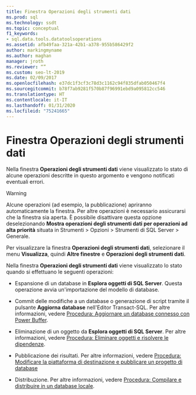 ```yaml
---
title: Finestra Operazioni degli strumenti dati
ms.prod: sql
ms.technology: ssdt
ms.topic: conceptual
f1_keywords:
- sql.data.tools.datatoolsoperations
ms.assetid: afb49faa-321a-42b1-a378-955b586429f2
author: markingmyname
ms.author: maghan
manager: jroth
ms.reviewer: “”
ms.custom: seo-lt-2019
ms.date: 02/09/2017
ms.openlocfilehash: e37dc1f3cf3c78d3c1162c94f835dfab050467f4
ms.sourcegitcommit: b78f7ab9281f570b87f96991ebd9a095812cc546
ms.translationtype: HT
ms.contentlocale: it-IT
ms.lasthandoff: 01/31/2020
ms.locfileid: "75241665"
---
```

# <a name="data-tools-operations-window"></a>Finestra Operazioni degli strumenti dati

Nella finestra **Operazioni degli strumenti dati** viene visualizzato lo stato di alcune operazioni descritte in questo argomento e vengono notificati eventuali errori.  
  
> [!WARNING]  
> Alcune operazioni (ad esempio, la pubblicazione) apriranno automaticamente la finestra. Per altre operazioni è necessario assicurarsi che la finestra sia aperta. È possibile disattivare questa opzione deselezionando **Mostra operazioni degli strumenti dati per operazioni ad alta priorità** situata in Strumenti > Opzioni > Strumenti di SQL Server > Generale.  
  
Per visualizzare la finestra **Operazioni degli strumenti dati**, selezionare il menu **Visualizza**, quindi **Altre finestre** e **Operazioni degli strumenti dati**.  
  
Nella finestra **Operazioni degli strumenti dati** viene visualizzato lo stato quando si effettuano le seguenti operazioni:  
  
-   Espansione di un database in **Esplora oggetti di SQL Server**. Questa operazione avvia un'importazione del modello di database.  
  
-   Commit delle modifiche a un database o generazione di script tramite il pulsante **Aggiorna database** nell'Editor Transact\-SQL. Per altre informazioni, vedere [Procedura: Aggiornare un database connesso con Power Buffer](../ssdt/how-to-update-a-connected-database-with-power-buffer.md).  
  
-   Eliminazione di un oggetto da **Esplora oggetti di SQL Server**. Per altre informazioni, vedere [Procedura: Eliminare oggetti e risolvere le dipendenze](../ssdt/how-to-delete-objects-and-resolve-dependencies.md).  
  
-   Pubblicazione dei risultati. Per altre informazioni, vedere [Procedura: Modificare la piattaforma di destinazione e pubblicare un progetto di database](../ssdt/how-to-change-target-platform-and-publish-a-database-project.md)  
  
-   Distribuzione. Per altre informazioni, vedere [Procedura: Compilare e distribuire in un database locale](../ssdt/how-to-build-and-deploy-to-a-local-database.md).  
  
